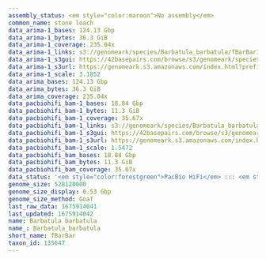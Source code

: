 ```yaml
---
assembly_status: <em style="color:maroon">No assembly</em>
common_name: stone loach
data_arima-1_bases: 124.13 Gbp
data_arima-1_bytes: 36.3 GiB
data_arima-1_coverage: 235.04x
data_arima-1_links: s3://genomeark/species/Barbatula_barbatula/fBarBar1/genomic_data/arima/<br>
data_arima-1_s3gui: https://42basepairs.com/browse/s3/genomeark/species/Barbatula_barbatula/fBarBar1/genomic_data/arima/
data_arima-1_s3url: https://genomeark.s3.amazonaws.com/index.html?prefix=species/Barbatula_barbatula/fBarBar1/genomic_data/arima/
data_arima-1_scale: 3.1852
data_arima_bases: 124.13 Gbp
data_arima_bytes: 36.3 GiB
data_arima_coverage: 235.04x
data_pacbiohifi_bam-1_bases: 18.84 Gbp
data_pacbiohifi_bam-1_bytes: 11.3 GiB
data_pacbiohifi_bam-1_coverage: 35.67x
data_pacbiohifi_bam-1_links: s3://genomeark/species/Barbatula_barbatula/fBarBar1/genomic_data/pacbio_hifi/<br>
data_pacbiohifi_bam-1_s3gui: https://42basepairs.com/browse/s3/genomeark/species/Barbatula_barbatula/fBarBar1/genomic_data/pacbio_hifi/
data_pacbiohifi_bam-1_s3url: https://genomeark.s3.amazonaws.com/index.html?prefix=species/Barbatula_barbatula/fBarBar1/genomic_data/pacbio_hifi/
data_pacbiohifi_bam-1_scale: 1.5472
data_pacbiohifi_bam_bases: 18.84 Gbp
data_pacbiohifi_bam_bytes: 11.3 GiB
data_pacbiohifi_bam_coverage: 35.67x
data_status: '<em style="color:forestgreen">PacBio HiFi</em> ::: <em style="color:forestgreen">Arima</em>'
genome_size: 528120000
genome_size_display: 0.53 Gbp
genome_size_method: GoaT
last_raw_data: 1675914041
last_updated: 1675914042
name: Barbatula barbatula
name_: Barbatula_barbatula
short_name: fBarBar
taxon_id: 135647
---
```

